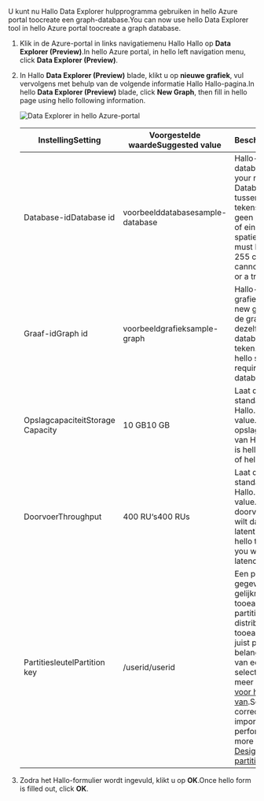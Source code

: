<span data-ttu-id="0b03f-101">U kunt nu Hallo Data Explorer hulpprogramma gebruiken in hello Azure portal toocreate een graph-database.</span><span class="sxs-lookup"><span data-stu-id="0b03f-101">You can now use hello Data Explorer tool in hello Azure portal toocreate a graph database.</span></span> 

1. <span data-ttu-id="0b03f-102">Klik in de Azure-portal in links navigatiemenu Hallo Hallo op **Data Explorer (Preview)**.</span><span class="sxs-lookup"><span data-stu-id="0b03f-102">In hello Azure portal, in hello left navigation menu, click **Data Explorer (Preview)**.</span></span> 
2. <span data-ttu-id="0b03f-103">In Hallo **Data Explorer (Preview)** blade, klikt u op **nieuwe grafiek**, vul vervolgens met behulp van de volgende informatie Hallo Hallo-pagina.</span><span class="sxs-lookup"><span data-stu-id="0b03f-103">In hello **Data Explorer (Preview)** blade, click **New Graph**, then fill in hello page using hello following information.</span></span>

    ![Data Explorer in hello Azure-portal](./media/cosmos-db-create-graph/azure-cosmosdb-data-explorer.png)

    <span data-ttu-id="0b03f-105">Instelling</span><span class="sxs-lookup"><span data-stu-id="0b03f-105">Setting</span></span>|<span data-ttu-id="0b03f-106">Voorgestelde waarde</span><span class="sxs-lookup"><span data-stu-id="0b03f-106">Suggested value</span></span>|<span data-ttu-id="0b03f-107">Beschrijving</span><span class="sxs-lookup"><span data-stu-id="0b03f-107">Description</span></span>
    ---|---|---
    <span data-ttu-id="0b03f-108">Database-id</span><span class="sxs-lookup"><span data-stu-id="0b03f-108">Database id</span></span>|<span data-ttu-id="0b03f-109">voorbeelddatabase</span><span class="sxs-lookup"><span data-stu-id="0b03f-109">sample-database</span></span>|<span data-ttu-id="0b03f-110">Hallo-ID voor de nieuwe database.</span><span class="sxs-lookup"><span data-stu-id="0b03f-110">hello ID for your new database.</span></span> <span data-ttu-id="0b03f-111">Databasenamen moeten tussen de 1 en 255 tekens zijn en mogen geen `/ \ # ?` bevatten of eindigen op een spatie.</span><span class="sxs-lookup"><span data-stu-id="0b03f-111">Database names must be between 1 and 255 characters, and cannot contain `/ \ # ?` or a trailing space.</span></span>
    <span data-ttu-id="0b03f-112">Graaf-id</span><span class="sxs-lookup"><span data-stu-id="0b03f-112">Graph id</span></span>|<span data-ttu-id="0b03f-113">voorbeeldgrafiek</span><span class="sxs-lookup"><span data-stu-id="0b03f-113">sample-graph</span></span>|<span data-ttu-id="0b03f-114">Hallo-ID voor de nieuwe grafiek.</span><span class="sxs-lookup"><span data-stu-id="0b03f-114">hello ID for your new graph.</span></span> <span data-ttu-id="0b03f-115">Namen van de grafiek Hallo hebben dezelfde vereisten als de database-id's teken.</span><span class="sxs-lookup"><span data-stu-id="0b03f-115">Graph names have hello same character requirements as database ids.</span></span>
    <span data-ttu-id="0b03f-116">Opslagcapaciteit</span><span class="sxs-lookup"><span data-stu-id="0b03f-116">Storage Capacity</span></span>| <span data-ttu-id="0b03f-117">10 GB</span><span class="sxs-lookup"><span data-stu-id="0b03f-117">10 GB</span></span>|<span data-ttu-id="0b03f-118">Laat de standaardwaarde Hallo.</span><span class="sxs-lookup"><span data-stu-id="0b03f-118">Leave hello default value.</span></span> <span data-ttu-id="0b03f-119">Dit is de opslagcapaciteit Hallo van Hallo-database.</span><span class="sxs-lookup"><span data-stu-id="0b03f-119">This is hello storage capacity of hello database.</span></span>
    <span data-ttu-id="0b03f-120">Doorvoer</span><span class="sxs-lookup"><span data-stu-id="0b03f-120">Throughput</span></span>|<span data-ttu-id="0b03f-121">400 RU‘s</span><span class="sxs-lookup"><span data-stu-id="0b03f-121">400 RUs</span></span>|<span data-ttu-id="0b03f-122">Laat de standaardwaarde Hallo.</span><span class="sxs-lookup"><span data-stu-id="0b03f-122">Leave hello default value.</span></span> <span data-ttu-id="0b03f-123">U kunt opschalen doorvoer hello later als u wilt dat tooreduce latentie.</span><span class="sxs-lookup"><span data-stu-id="0b03f-123">You can scale up hello throughput later if you want tooreduce latency.</span></span>
    <span data-ttu-id="0b03f-124">Partitiesleutel</span><span class="sxs-lookup"><span data-stu-id="0b03f-124">Partition key</span></span>|<span data-ttu-id="0b03f-125">/userid</span><span class="sxs-lookup"><span data-stu-id="0b03f-125">/userid</span></span>|<span data-ttu-id="0b03f-126">Een partitiesleutel die gegevens wordt gelijkmatig verdelen tooeach partitie.</span><span class="sxs-lookup"><span data-stu-id="0b03f-126">A partition key that will distribute data evenly tooeach partition.</span></span> <span data-ttu-id="0b03f-127">Hallo juist partitiesleutel is belangrijk bij het maken van een zodat selecteren graph Lees meer over in [ontwerpen voor het partitioneren van](../articles/cosmos-db/partition-data.md#designing-for-partitioning).</span><span class="sxs-lookup"><span data-stu-id="0b03f-127">Selecting hello correct partition key is important in creating a performant graph, read more about it in [Designing for partitioning](../articles/cosmos-db/partition-data.md#designing-for-partitioning).</span></span>

3. <span data-ttu-id="0b03f-128">Zodra het Hallo-formulier wordt ingevuld, klikt u op **OK**.</span><span class="sxs-lookup"><span data-stu-id="0b03f-128">Once hello form is filled out, click **OK**.</span></span>
